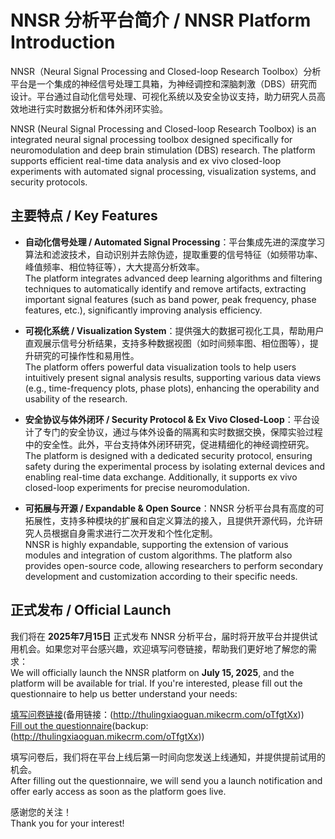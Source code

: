 # NNSR 分析平台简介 / NNSR Platform Introduction

NNSR（Neural Signal Processing and Closed-loop Research Toolbox）分析平台是一个集成的神经信号处理工具箱，为神经调控和深脑刺激（DBS）研究而设计。平台通过自动化信号处理、可视化系统以及安全协议支持，助力研究人员高效地进行实时数据分析和体外闭环实验。

NNSR (Neural Signal Processing and Closed-loop Research Toolbox) is an integrated neural signal processing toolbox designed specifically for neuromodulation and deep brain stimulation (DBS) research. The platform supports efficient real-time data analysis and ex vivo closed-loop experiments with automated signal processing, visualization systems, and security protocols.

## 主要特点 / Key Features

- **自动化信号处理 / Automated Signal Processing**：平台集成先进的深度学习算法和滤波技术，自动识别并去除伪迹，提取重要的信号特征（如频带功率、峰值频率、相位特征等），大大提高分析效率。  
  The platform integrates advanced deep learning algorithms and filtering techniques to automatically identify and remove artifacts, extracting important signal features (such as band power, peak frequency, phase features, etc.), significantly improving analysis efficiency.

- **可视化系统 / Visualization System**：提供强大的数据可视化工具，帮助用户直观展示信号分析结果，支持多种数据视图（如时间频率图、相位图等），提升研究的可操作性和易用性。  
  The platform offers powerful data visualization tools to help users intuitively present signal analysis results, supporting various data views (e.g., time-frequency plots, phase plots), enhancing the operability and usability of the research.

- **安全协议与体外闭环 / Security Protocol & Ex Vivo Closed-Loop**：平台设计了专门的安全协议，通过与体外设备的隔离和实时数据交换，保障实验过程中的安全性。此外，平台支持体外闭环研究，促进精细化的神经调控研究。  
  The platform is designed with a dedicated security protocol, ensuring safety during the experimental process by isolating external devices and enabling real-time data exchange. Additionally, it supports ex vivo closed-loop experiments for precise neuromodulation.

- **可拓展与开源 / Expandable & Open Source**：NNSR 分析平台具有高度的可拓展性，支持多种模块的扩展和自定义算法的接入，且提供开源代码，允许研究人员根据自身需求进行二次开发和个性化定制。  
  NNSR is highly expandable, supporting the extension of various modules and integration of custom algorithms. The platform also provides open-source code, allowing researchers to perform secondary development and customization according to their specific needs.

## 正式发布 / Official Launch

我们将在 **2025年7月15日** 正式发布 NNSR 分析平台，届时将开放平台并提供试用机会。如果您对平台感兴趣，欢迎填写问卷链接，帮助我们更好地了解您的需求：  
We will officially launch the NNSR platform on **July 15, 2025**, and the platform will be available for trial. If you're interested, please fill out the questionnaire to help us better understand your needs:

[填写问卷链接](http://wenjuan.tsinghua.edu.cn/s/f6vuaa/)(备用链接：(http://thulingxiaoguan.mikecrm.com/oTfgtXx))  
[Fill out the questionnaire](http://wenjuan.tsinghua.edu.cn/s/f6vuaa/)(backup:(http://thulingxiaoguan.mikecrm.com/oTfgtXx))

填写问卷后，我们将在平台上线后第一时间向您发送上线通知，并提供提前试用的机会。  
After filling out the questionnaire, we will send you a launch notification and offer early access as soon as the platform goes live.

感谢您的关注！  
Thank you for your interest!
